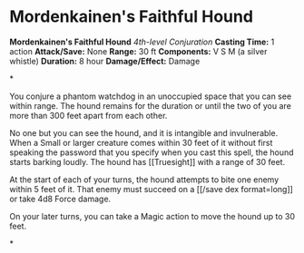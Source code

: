 # Mordenkainen's Faithful Hound

**Mordenkainen's Faithful Hound**
_4th-level Conjuration_
**Casting Time:** 1 action
**Attack/Save:** None
**Range:** 30 ft
**Components:** V S M (a silver whistle)
**Duration:** 8 hour
**Damage/Effect:** Damage

*<p>You conjure a phantom watchdog in an unoccupied space that you can see within range. The hound remains for the duration or until the two of you are more than 300 feet apart from each other.

No one but you can see the hound, and it is intangible and invulnerable. When a Small or larger creature comes within 30 feet of it without first speaking the password that you specify when you cast this spell, the hound starts barking loudly. The hound has [[Truesight]] with a range of 30 feet.

At the start of each of your turns, the hound attempts to bite one enemy within 5 feet of it. That enemy must succeed on a [[/save dex format=long]] or take 4d8 Force damage.

On your later turns, you can take a Magic action to move the hound up to 30 feet.</p>*